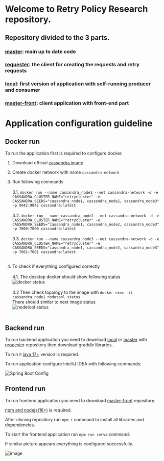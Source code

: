 # Welcome to Retry Policy Research repository. 

## Repository divided to the 3 parts. <br>
### [master](https://github.com/suspicio/RetryPolicyResearch): main up to date code <br>
### [requester](https://github.com/suspicio/RetryPolicyResearch/tree/requester): the client for creating the requests and retry requests
### [local](https://github.com/suspicio/RetryPolicyResearch/tree/local): first version of application with self-running producer and consumer <br>
### [master-front](https://github.com/suspicio/RetryPolicyResearch/tree/master-front): client application with front-end part <br>

# Application configuration guideline<br>
## Docker run
To run the application first is required to configure docker. <br>

1. Download official [cassandra image](https://hub.docker.com/_/cassandra)<br>

2. Create docker network with name `cassandra-network`

3. Run following commands<br><br>
3.1. `docker run --name cassandra_node1 --net cassandra-network -d -e CASSANDRA_CLUSTER_NAME="retrycluster" -e CASSANDRA_SEEDS="cassandra_node1, cassandra_node2, cassandra_node3" -p 9042:9042 cassandra:latest`<br><br>
3.2. `docker run --name cassandra_node2 --net cassandra-network -d -e CASSANDRA_CLUSTER_NAME="retrycluster" -e CASSANDRA_SEEDS="cassandra_node1, cassandra_node2, cassandra_node3" -p 7000:7000 cassandra:latest`<br><br>
3.3. `docker run --name cassandra_node3 --net cassandra-network -d -e CASSANDRA_CLUSTER_NAME="retrycluster" -e CASSANDRA_SEEDS="cassandra_node1, cassandra_node2, cassandra_node3" -p 7001:7001 cassandra:latest`<br><br>

4. To check if everything configured correctly<br><br>
4.1. The desktop docker should show following status<br>
![docker status](https://user-images.githubusercontent.com/74540366/214795101-82b26eb0-2334-4499-841e-d4bce40c4dc8.png)<br><br>
4.2 Then check topology to the image with `docker exec -it cassandra_node1 nodetool status`<br>
There should similar to next image status<br>
![nodetool status](https://user-images.githubusercontent.com/74540366/214797160-4e273315-ff03-4849-8b00-00d1bd2443dd.png)
<br><br>
## Backend run<br>
To run backend application you need to download [local](https://github.com/suspicio/RetryPolicyResearch/tree/local) or [master](https://github.com/suspicio/RetryPolicyResearch) with [requester](https://github.com/suspicio/RetryPolicyResearch/tree/requester) repository then download graddle libraries.<br>

To run it [java 17+](https://www.oracle.com/java/technologies/javase/jdk15-archive-downloads.html) version is required.<br>

To run application configure IntelliJ IDEA with following commands:<br>

![Spring Boot Config](https://user-images.githubusercontent.com/74540366/214797018-c6f2ba65-16ec-46d4-afa5-ec26dcd32ebe.png)

## Frontend run<br>
To run frontend application you need to download [master-front](https://github.com/suspicio/RetryPolicyResearch/tree/master-front) repository.<br>

[npm and nodejs(16+)](https://nodejs.org/dist/v16.16.0/) is required.<br>

After cloning repository run `npm i` command to install all libraries and dependencies.<br>

To start the frontend application run `npm run serve` command.<br>

If similar picture appears everything is configured successfully.<br>

![image](https://user-images.githubusercontent.com/74540366/214799322-7526cb48-33dc-4a8e-8a73-0a3b303e7035.png)

